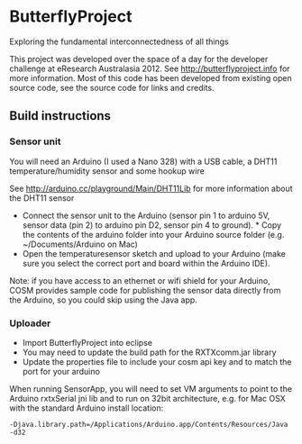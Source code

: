 ButterflyProject
================

Exploring the fundamental interconnectedness of all things

This project was developed over the space of a day for the developer challenge at eResearch Australasia 2012. See http://butterflyproject.info for more information. Most of this code has been developed from existing open source code, see the source code for links and credits.


## Build instructions


### Sensor unit

You will need an Arduino (I used a Nano 328) with a USB cable, a DHT11 temperature/humidity sensor and some hookup wire

See http://arduino.cc/playground/Main/DHT11Lib for more information about the DHT11 sensor

* Connect the sensor unit to the Arduino (sensor pin 1 to arduino 5V, sensor data (pin 2) to arduino pin D2, sensor pin 4 to ground). * Copy the contents of the arduino folder into your Arduino source folder (e.g. ~/Documents/Arduino on Mac)
* Open the temperaturesensor sketch and upload to your Arduino (make sure you select the correct port and board within the Arduino IDE).

Note: if you have access to an ethernet or wifi shield for your Arduino, COSM provides sample code for publishing the sensor data directly from the Arduino, so you could skip using the Java app.

### Uploader

* Import ButterflyProject into eclipse
* You may need to update the build path for the RXTXcomm.jar library
* Update the properties file to include your cosm api key and to match the port for your arduino

When running SensorApp, you will need to set VM arguments to point to the Arduino rxtxSerial jni lib and to run on 32bit architecture, e.g. for Mac OSX with the standard Arduino install location:

`-Djava.library.path=/Applications/Arduino.app/Contents/Resources/Java -d32`